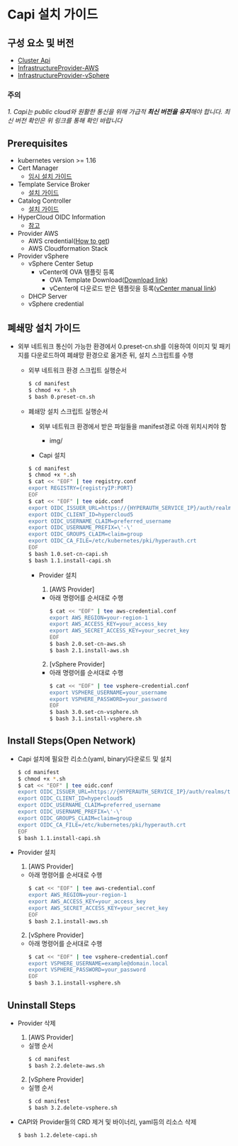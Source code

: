 
# Capi 설치 가이드

## 구성 요소 및 버전
* [Cluster Api](https://github.com/kubernetes-sigs/cluster-api/releases/latest)
* [InfrastructureProvider-AWS](https://github.com/kubernetes-sigs/cluster-api-provider-aws/releases/latest)
* [InfrastructureProvider-vSphere](https://github.com/kubernetes-sigs/cluster-api-provider-vsphere/releases/latest)

 ### **주의**
 _1. Capi는 public cloud와 원활한 통신을 위해 가급적 **최신 버전을 유지**해야 합니다. 최신 버전 확인은 위 링크를 통해 확인 바랍니다_

## Prerequisites
* kubernetes version >= 1.16
* Cert Manager
    * [임시 설치 가이드](https://github.com/tmax-cloud/install-cert-manager-temp)
* Template Service Broker
    * [설치 가이드](https://github.com/tmax-cloud/template-service-broker)
* Catalog Controller
    * [설치 가이드](https://github.com/tmax-cloud/install-catalog)
* HyperCloud OIDC Information
    * [참고](https:/https://github.com/tmax-cloud/install-hyperauth/tree/5.0#step-5-kubernetes-oidc-%EC%97%B0%EB%8F%99)
* Provider AWS
    * AWS credential([How to get](https://docs.aws.amazon.com/IAM/latest/UserGuide/id_credentials_access-keys.html))
    * AWS Cloudformation Stack
* Provider vSphere
    * vSphere Center Setup
        * vCenter에 OVA 템플릿 등록
            * OVA Template Download([Download link](https://storage.googleapis.com/capv-images/release/v1.17.3/ubuntu-1804-kube-v1.17.3.ova))
            * vCenter에 다운로드 받은 템플릿을 등록([vCenter manual link](https://docs.vmware.com/kr/VMware-vSphere/7.0/com.vmware.vsphere.vm_admin.doc/GUID-AFEDC48B-C96F-4088-9C1F-4F0A30E965DE.html))
    * DHCP Server
    * vSphere credential

## 폐쇄망 설치 가이드
* 외부 네트워크 통신이 가능한 환경에서 0.preset-cn.sh를 이용하여 이미지 및 패키지를 다운로드하여 폐쇄망 환경으로 옮겨준 뒤, 설치 스크립트를 수행
    * 외부 네트워크 환경 스크립트 실행순서
        ```bash
        $ cd manifest
        $ chmod +x *.sh
        $ bash 0.preset-cn.sh
        ```

    * 폐쇄망 설치 스크립트 실행순서
        * 외부 네트워크 환경에서 받은 파일들을 manifest경로 아래 위치시켜야 함
            * img/

        * Capi 설치
        ```bash
        $ cd manifest
        $ chmod +x *.sh
        $ cat << "EOF" | tee registry.conf
        export REGISTRY={registryIP:PORT}
        EOF
        $ cat << "EOF" | tee oidc.conf
        export OIDC_ISSUER_URL=https://{HYPERAUTH_SERVICE_IP}/auth/realms/tmax
        export OIDC_CLIENT_ID=hypercloud5
        export OIDC_USERNAME_CLAIM=preferred_username
        export OIDC_USERNAME_PREFIX=\'-\'
        export OIDC_GROUPS_CLAIM=claim=group
        export OIDC_CA_FILE=/etc/kubernetes/pki/hyperauth.crt
        EOF
        $ bash 1.0.set-cn-capi.sh
        $ bash 1.1.install-capi.sh
        ```
        
        * Provider 설치
            1. [AWS Provider]
            * 아래 명령어를 순서대로 수행
                ```bash
                $ cat << "EOF" | tee aws-credential.conf
                export AWS_REGION=your-region-1
                export AWS_ACCESS_KEY=your_access_key
                export AWS_SECRET_ACCESS_KEY=your_secret_key
                EOF
                $ bash 2.0.set-cn-aws.sh
                $ bash 2.1.install-aws.sh
                ```

            2. [vSphere Provider]
            * 아래 명령어를 순서대로 수행
                ```bash
                $ cat << "EOF" | tee vsphere-credential.conf
                export VSPHERE_USERNAME=your_username
                export VSPHERE_PASSWORD=your_password
                EOF
                $ bash 3.0.set-cn-vsphere.sh
                $ bash 3.1.install-vsphere.sh
                ```
## Install Steps(Open Network)
* Capi 설치에 필요한 리소스(yaml, binary)다운로드 및 설치
    ```bash
    $ cd manifest
    $ chmod +x *.sh
    $ cat << "EOF" | tee oidc.conf
    export OIDC_ISSUER_URL=https://{HYPERAUTH_SERVICE_IP}/auth/realms/tmax
    export OIDC_CLIENT_ID=hypercloud5
    export OIDC_USERNAME_CLAIM=preferred_username
    export OIDC_USERNAME_PREFIX=\'-\'
    export OIDC_GROUPS_CLAIM=claim=group
    export OIDC_CA_FILE=/etc/kubernetes/pki/hyperauth.crt
    EOF
    $ bash 1.1.install-capi.sh
    ```

* Provider 설치
    1. [AWS Provider]
    * 아래 명령어를 순서대로 수행
        ```bash
        $ cat << "EOF" | tee aws-credential.conf
        export AWS_REGION=your-region-1
        export AWS_ACCESS_KEY=your_access_key
        export AWS_SECRET_ACCESS_KEY=your_secret_key
        EOF
        $ bash 2.1.install-aws.sh

    2. [vSphere Provider]
    * 아래 명령어를 순서대로 수행
        ```bash
        $ cat << "EOF" | tee vsphere-credential.conf
        export VSPHERE_USERNAME=example@domain.local
        export VSPHERE_PASSWORD=your_password
        EOF
        $ bash 3.1.install-vsphere.sh
        ```
## Uninstall Steps
* Provider 삭제
    1. [AWS Provider]
    * 실행 순서
        ```bash
        $ cd manifest
        $ bash 2.2.delete-aws.sh
        ```

    2. [vSphere Provider]
    * 실행 순서
        ```bash
        $ cd manifest
        $ bash 3.2.delete-vsphere.sh
        ```

* CAPI와 Provider들의 CRD 제거 및 바이너리, yaml등의 리소스 삭제
    ```bash
    $ bash 1.2.delete-capi.sh
    ```